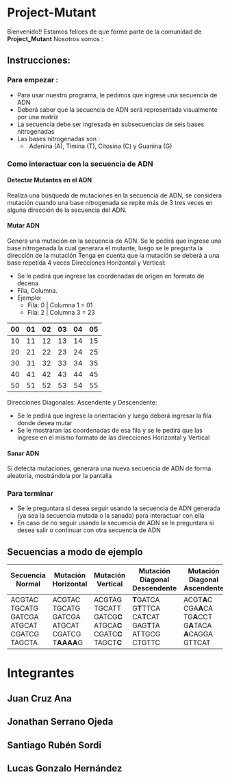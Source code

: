 # Project-Mutant

Bienvenido!! Estamos felices de que forme parte de la comunidad de **Project_Mutant** 
Nosotros somos :
## Instrucciones:
### Para empezar :
- Para usar nuestro programa, le pedimos que ingrese una secuencia de ADN
- Deberá saber que la secuencia de ADN será representada visualmente por una matriz
- La secuencia debe ser ingresada en subsecuencias de seis bases nitrogenadas
- Las bases nitrogenadas son : 
  -  Adenina (A), Timina (T), Citosina (C) y Guanina (G)


### Como interactuar con la secuencia de ADN
#### Detectar Mutantes en el ADN
Realiza una búsqueda de mutaciones en la secuencia de ADN, se considera mutación cuando una base nitrogenada se repite más de 3 tres veces en alguna dirección de la secuencia del ADN.
#### Mutar ADN
   Genera una mutación en la secuencia de ADN. Se le pedirá que ingrese una base nitrogenada la cual generara el mutante, luego se le pregunta la dirección de la mutación
   Tenga en cuenta que la mutación se deberá a una base repetida 4 veces
   Direcciones Horizontal y Vertical: 
   - Se le pedirá que ingrese las coordenadas de origen en formato de decena 
   - Fila, Columna.
   - Ejemplo:
     - Fila: 0 | Columna 1 = 01 
     - Fila: 2 | Columna 3 = 23

| 00  | 01  | 02  | 03  | 04  | 05  |
| --- | --- | --- | --- | --- | --- |
| 10  | 11  | 12  | 13  | 14  | 15  |
| 20  | 21  | 22  | 23  | 24  | 25  |
| 30  | 31  | 32  | 33  | 34  | 35  |
| 40  | 41  | 42  | 43  | 44  | 45  |
| 50  | 51  | 52  | 53  | 54  | 55  |

Direcciones Diagonales: Ascendente y Descendente:
- Se le pedirá que ingrese la orientación y luego deberá ingresar la fila donde desea mutar
- Se le mostraran las coordenadas de esa fila y se le pedirá que las ingrese en el mismo formato de las direcciones Horizontal y Vertical
#### Sanar ADN
Si detecta mutaciones, generara una nueva secuencia de ADN de forma aleatoria, mostrándola por la pantalla
###  Para terminar
- Se le preguntara si desea seguir usando la secuencia de ADN generada (ya sea la secuencia mutada o la sanada) para interactuar con ella
- En caso de no seguir usando la secuencia de ADN se le preguntara si desea salir o continuar con otra secuencia de ADN
## Secuencias a modo de ejemplo

| Secuencia Normal                                         | Mutación Horizontal                                          | Mutación Vertical                                                        | Mutación Diagonal Descendente                                            | Mutación Diagonal Ascendente                                                 |
| -------------------------------------------------------- | ------------------------------------------------------------ | ------------------------------------------------------------------------ | ------------------------------------------------------------------------ | ---------------------------------------------------------------------------- |
| ACGTAC<br>TGCATG<br>GATCGA<br>ATGCAT<br>CGATCG<br>TAGCTA | ACGTAC<br>TGCATG<br>GATCGA<br>ATGCAT<br>CGATCG<br>T**AAAA**G | ACGTAG<br>TGCATT<br>GATCG**C**<br>ATGCA**C**<br>CGATC**C**<br>TAGCT**C** | **T**GATCA<br>G**T**TTCA<br>CA**T**CAT<br>GAG**T**TA<br>ATTGCG<br>CTGTTC | ACGT**A**C<br>CGA**A**CA<br>TG**A**CCT<br>G**A**TACA<br>**A**CAGGA<br>GTTCAT |
# Integrantes 

## Juan Cruz Ana
## Jonathan Serrano Ojeda
## Santiago Rubén Sordi
## Lucas Gonzalo Hernández 